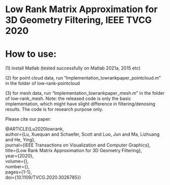 # Low Rank Matrix Approximation for 3D Geometry Filtering, IEEE TVCG 2020

# How to use:

(1)	install Matlab (tested successfully on Matlab 2021a, 2015 etc)

(2)	for point cloud data, run “Implementation_lowrankpaper_pointcloud.m” in the folder of low-rank-pointcloud

(3)	for mesh data, run “Implementation_lowrankpaper_mesh.m” in the folder of low-rank_mesh.
Note: the released code is only the basic implementation, which might have slight difference in filtering/denosing results. The code is for research purpose only.

Please cite our paper:

@ARTICLE{Lu2020lowrank,  
author={Lu, Xuequan and Schaefer, Scott and Luo, Jun and Ma, Lizhuang and He, Ying},  
journal={IEEE Transactions on Visualization and Computer Graphics},   
title={Low Rank Matrix Approximation for 3D Geometry Filtering},   
year={2020},  
volume={},  
number={},  
pages={1-1},  
doi={10.1109/TVCG.2020.3026785}}

